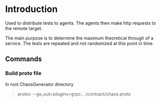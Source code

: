 # Introduction

Used to distribute tests to agents. The agents then make http requests to the remote target.

The main purpose is to determine the maximum theoretical through of a service. The tests are repeated and not randomized at this point in time.

## Commands

### Build proto file

In root ChaosGenerator directory

> protoc --go_out=plugins=grpc:. ./contract/chaos.proto